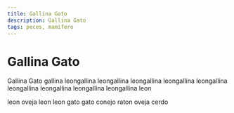 ```yaml
---
title: Gallina Gato
description: Gallina Gato
tags: peces, mamifero
---
```


# Gallina Gato

Gallina Gato gallina leongallina leongallina leongallina leongallina leongallina leongallina leongallina leongallina leongallina leon

leon oveja leon leon gato gato conejo raton oveja cerdo